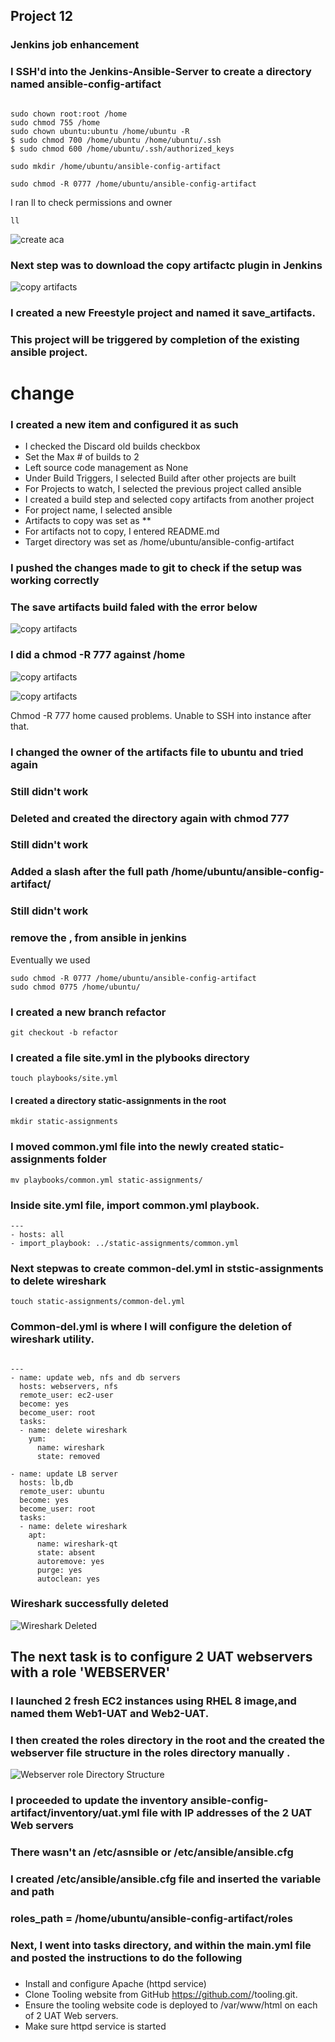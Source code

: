 Project 12
----------------------------

### Jenkins job enhancement

### I SSH'd into the Jenkins-Ansible-Server to create a directory named ansible-config-artifact

```

sudo chown root:root /home
sudo chmod 755 /home
sudo chown ubuntu:ubuntu /home/ubuntu -R
$ sudo chmod 700 /home/ubuntu /home/ubuntu/.ssh
$ sudo chmod 600 /home/ubuntu/.ssh/authorized_keys

sudo mkdir /home/ubuntu/ansible-config-artifact

sudo chmod -R 0777 /home/ubuntu/ansible-config-artifact

```
I ran ll to check permissions and owner

```
ll
```


![create aca](./images/ansible-create-aca.JPG)  

### Next step was to download the copy artifactc plugin in Jenkins

![copy artifacts](./images/copy-artifacts-installed.JPG) 

### I created a new Freestyle project and named it save_artifacts.

### This project will be triggered by completion of the existing ansible project. 
# change

### I created a new item and configured it as such

- I checked the Discard old builds checkbox
- Set the Max # of builds to 2
- Left source code management as None
- Under Build Triggers, I selected Build after other projects are built
- For Projects to watch, I selected the previous project called ansible
- I created a build step and selected copy artifacts from another project
- For project name, I selected ansible
- Artifacts to copy was set as ** 
- For artifacts not to copy, I entered README.md
- Target directory was set as /home/ubuntu/ansible-config-artifact

### I pushed the changes made to git to check if the setup was working correctly

### The save artifacts build faled with the error  below

![copy artifacts](./images/artifacts-error.JPG)

### I did a chmod -R 777 against /home

![copy artifacts](./images/artifacts-1.JPG) 

![copy artifacts](./images/artifacts-2.JPG) 

Chmod -R 777 home caused problems. Unable to SSH into instance after that.
### I changed the owner of the artifacts file to ubuntu and tried again
### Still didn't work
### Deleted and created the directory again with chmod 777
### Still didn't work
### Added a slash after the full path  /home/ubuntu/ansible-config-artifact/
### Still didn't work
### remove the , from ansible in jenkins

Eventually we used
```
sudo chmod -R 0777 /home/ubuntu/ansible-config-artifact
sudo chmod 0775 /home/ubuntu/
```
### I created a new branch refactor
```
git checkout -b refactor
```
### I created a file site.yml in the plybooks directory

```
touch playbooks/site.yml
```
#### I created a directory static-assignments in the root
```
mkdir static-assignments
```
### I moved common.yml file into the newly created static-assignments folder
```
mv playbooks/common.yml static-assignments/
```
### Inside site.yml file, import common.yml playbook.
```
---
- hosts: all
- import_playbook: ../static-assignments/common.yml
```

### Next stepwas to create common-del.yml in ststic-assignments to delete wireshark

```
touch static-assignments/common-del.yml
```

### Common-del.yml is where I will configure the deletion of wireshark utility.

```

---
- name: update web, nfs and db servers
  hosts: webservers, nfs
  remote_user: ec2-user
  become: yes
  become_user: root
  tasks:
  - name: delete wireshark
    yum:
      name: wireshark
      state: removed

- name: update LB server
  hosts: lb,db
  remote_user: ubuntu
  become: yes
  become_user: root
  tasks:
  - name: delete wireshark
    apt:
      name: wireshark-qt
      state: absent
      autoremove: yes
      purge: yes
      autoclean: yes

```

### Wireshark successfully deleted
![Wireshark Deleted](./images/wireshark-deleted.JPG)

## The next task is to configure 2 UAT webservers with a role 'WEBSERVER'
###  I launched 2 fresh EC2 instances using RHEL 8 image,and named them Web1-UAT and Web2-UAT.
### I then created the roles directory in the root and the created the webserver file structure in the roles directory manually .  

![Webserver role Directory Structure](./images/directory-structure.JPG)  

### I proceeded to update the inventory ansible-config-artifact/inventory/uat.yml file with IP addresses of the 2 UAT Web servers

### There wasn't an /etc/asnsible or /etc/ansible/ansible.cfg
### I created /etc/ansible/ansible.cfg file and inserted the variable and path 
### roles_path    = /home/ubuntu/ansible-config-artifact/roles 


### Next, I went into tasks directory, and within the main.yml file and posted the instructions to do the following
###
- Install and configure Apache (httpd service)
- Clone Tooling website from GitHub https://github.com/<your-name>/tooling.git.
- Ensure the tooling website code is deployed to /var/www/html on each of 2 UAT Web servers.
- Make sure httpd service is started
